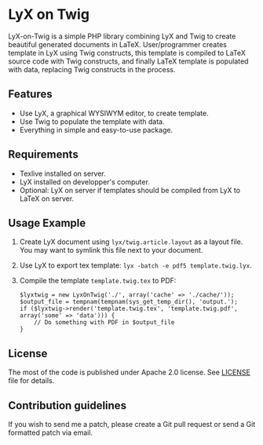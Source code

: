 LyX on Twig
===========

LyX-on-Twig is a simple PHP library combining LyX and Twig to create beautiful
generated documents in LaTeX. User/programmer creates template in LyX using
Twig constructs, this template is compiled to LaTeX source code with Twig
constructs, and finally LaTeX template is populated with data, replacing Twig
constructs in the process.


Features
--------

  - Use LyX, a graphical WYSIWYM editor, to create template.
  - Use Twig to populate the template with data.
  - Everything in simple and easy-to-use package.


Requirements
------------

  - Texlive installed on server.
  - LyX installed on developper's computer.
  - Optional: LyX on server if templates should be compiled from LyX to LaTeX
    on server.


Usage Example
-------------

  1. Create LyX document using `lyx/twig.article.layout` as a layout file. You may want to symlink this file next to your document.
  2. Use LyX to export tex template: `lyx -batch -e pdf5 template.twig.lyx`.
  3. Compile the template `template.twig.tex` to PDF:

      ```
      $lyxtwig = new LyxOnTwig('./', array('cache' => './cache/'));
      $output_file = tempnam(tempnam(sys_get_temp_dir(), 'output.');
      if ($lyxtwig->render('template.twig.tex', 'template.twig.pdf', array('some' => 'data'))) {
          // Do something with PDF in $output_file
      }
      ```


License
-------

The most of the code is published under Apache 2.0 license. See
[LICENSE](doc/license.md) file for details.


Contribution guidelines
-----------------------

If you wish to send me a patch, please create a Git pull request or send a Git
formatted patch via email.

